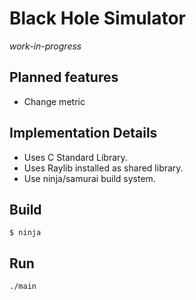 # Black Hole Simulator

_work-in-progress_

## Planned features

- Change metric

## Implementation Details

- Uses C Standard Library.
- Uses Raylib installed as shared library.
- Use ninja/samurai build system.

## Build

```
$ ninja
```

## Run

```
./main
```

